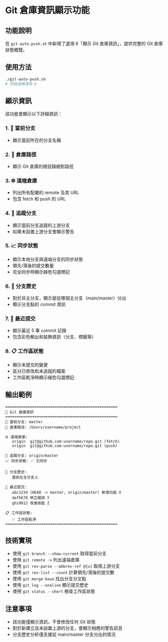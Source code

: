 # Git 倉庫資訊顯示功能

## 功能說明

在 `git-auto-push.sh` 中新增了選項 6「顯示 Git 倉庫資訊」，提供完整的 Git 倉庫狀態概覽。

## 使用方法

```bash
./git-auto-push.sh
# 然後選擇選項 6
```

## 顯示資訊

該功能會顯示以下詳細資訊：

### 1. 🌿 當前分支
- 顯示當前所在的分支名稱

### 2. 📂 倉庫路徑
- 顯示 Git 倉庫的根目錄絕對路徑

### 3. 🌐 遠端倉庫
- 列出所有配置的 remote 及其 URL
- 包含 fetch 和 push 的 URL

### 4. 🔗 追蹤分支
- 顯示當前分支追蹤的上游分支
- 如果未設置上游分支會顯示警告

### 5. 📈 同步狀態
- 顯示本地分支與遠端分支的同步狀態
- 領先/落後的提交數量
- 完全同步時顯示綠色勾選標記

### 6. 🌳 分支歷史
- 對於非主分支，顯示是從哪個主分支（main/master）分出
- 顯示分支點的 commit 資訊

### 7. 📝 最近提交
- 顯示最近 5 筆 commit 記錄
- 包含彩色輸出和裝飾資訊（分支、標籤等）

### 8. 📋 工作區狀態
- 顯示未提交的變更
- 區分已修改和未追蹤的檔案
- 工作區乾淨時顯示綠色勾選標記

## 輸出範例

```
==================================================
📍 Git 倉庫資訊
==================================================
🌿 當前分支: master
📂 倉庫路徑: /Users/username/project

🌐 遠端倉庫:
   origin  git@github.com:username/repo.git (fetch)
   origin  git@github.com:username/repo.git (push)

🔗 追蹤分支: origin/master
📈 同步狀態: ✅ 已同步

🌳 分支歷史:
   當前在主分支上

📝 最近提交:
   abc1234 (HEAD -> master, origin/master) 新增功能 X
   def5678 修正錯誤 Y
   ghi9012 改善效能 Z

📋 工作區狀態:
   ✅ 工作區乾淨
==================================================
```

## 技術實現

- 使用 `git branch --show-current` 取得當前分支
- 使用 `git remote -v` 列出遠端倉庫
- 使用 `git rev-parse --abbrev-ref @{u}` 取得上游分支
- 使用 `git rev-list --count` 計算領先/落後的提交數
- 使用 `git merge-base` 找出分支分叉點
- 使用 `git log --oneline` 顯示提交歷史
- 使用 `git status --short` 檢查工作區狀態

## 注意事項

- 該功能僅顯示資訊，不會修改任何 Git 狀態
- 對於新建立且未設置上游的分支，會顯示相應的警告訊息
- 分支歷史分析僅支援從 main/master 分支分出的情況
